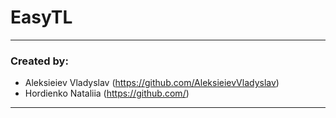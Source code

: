 # EasyTL
---
### Created by:
- Aleksieiev Vladyslav (<https://github.com/AleksieievVladyslav>) 
- Hordienko Nataliia (<https://github.com/>)
---